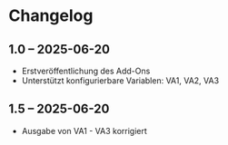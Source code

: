 # Changelog

## 1.0 – 2025-06-20
- Erstveröffentlichung des Add-Ons
- Unterstützt konfigurierbare Variablen: VA1, VA2, VA3


## 1.5 – 2025-06-20
- Ausgabe von VA1 - VA3 korrigiert
